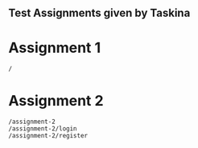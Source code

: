 ## Test Assignments given by Taskina

# Assignment 1

```
/
```

# Assignment 2

```
/assignment-2
/assignment-2/login
/assignment-2/register
```
